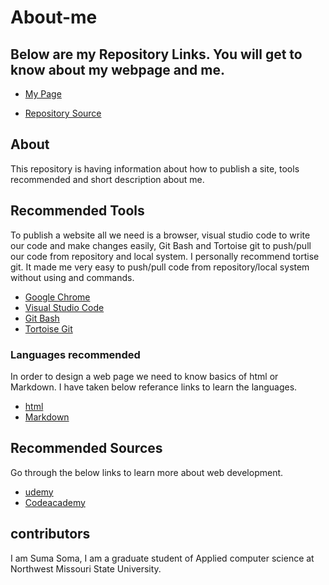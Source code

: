 # About-me
## Below are my Repository Links. You will get to know about my webpage and me.
* [My Page](https://suma-gitrep.github.io/about-me/)

* [Repository Source](https://github.com/suma-gitrep/about-me.git)

## About
This repository is having information about how to publish a site, tools recommended and short description about me.

## Recommended Tools
To publish a website all we need is a browser, visual studio code to write our code and make changes easily, Git Bash and Tortoise git to push/pull our code from repository and local system. I personally recommend tortise git. It made me very easy to push/pull code from repository/local system without using and commands.
* [Google Chrome](https://www.google.com/chrome/?brand=CHBD&gclid=Cj0KCQjw753rBRCVARIsANe3o460a2eQWalm9l07dAQtspcqNWSrGRG_e0Hgm7tJZyZiGTvYJOeIFHcaAq7KEALw_wcB&gclsrc=aw.ds)
* [Visual Studio Code](https://code.visualstudio.com/)
* [Git Bash](https://git-scm.com/downloads)
* [Tortoise Git](https://tortoisegit.org/)

### Languages recommended
In order to design a web page we need to know basics of html or Markdown. I have taken below referance links to learn the languages.
* [html](https://www.w3schools.com/html/)
* [Markdown](https://www.markdownguide.org/basic-syntax)

## Recommended Sources
Go through the below links to learn more about web development.
* [udemy](https://www.udemy.com/)
* [ Codeacademy](https://www.codecademy.com/)

## contributors
I am Suma Soma, I am a graduate student of Applied computer science at Northwest Missouri State University. 
